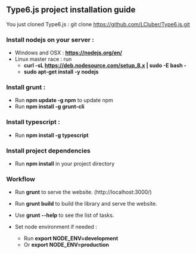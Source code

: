## Type6.js project installation guide

You just cloned Type6.js : git clone https://github.com/LCluber/Type6.js.git

### Install nodejs on your server :
  - Windows and OSX : **https://nodejs.org/en/**
  - Linux master race : run
    - **curl -sL https://deb.nodesource.com/setup_8.x | sudo -E bash -**
    - **sudo apt-get install -y nodejs**

### Install grunt :
  - Run **npm update -g npm** to update npm
  - Run **npm install -g grunt-cli**

### Install typescript :
  - Run **npm install -g typescript**

### Install project dependencies
  - Run **npm install** in your project directory

### Workflow
  - Run **grunt** to serve the website. (http://localhost:3000/)
  - Run **grunt build** to build the library and serve the website.
  - Use **grunt --help** to see the list of tasks.

  - Set node environment if needed :
    - Run **export NODE_ENV=development**
    - Or **export NODE_ENV=production**

